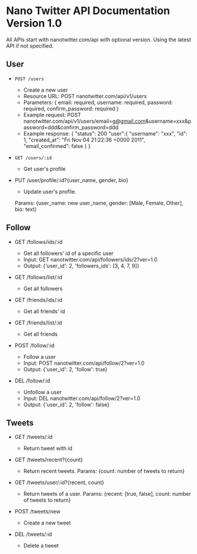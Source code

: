 # Nano Twitter API Documentation Version 1.0

All APIs start with nanotwitter.com/api with optional version. Using the latest API if not specified. 

## User
* `POST /users`
    - Create a new user
    - Resource URL: POST nanotwitter.com/api/v1/users
    - Parameters: {
        email: required,
        username: required,
        password: required,
        confirm_password: required
    }
    - Example request: POST nanotwitter.com/api/v1/users/email=g@gmail.com&username=xxx&password=ddd&confirm_password=ddd
    - Example response: 
            {
                "status": 200
                "user":{
                    "username": "xxx",
                    "id": 1,
                    "created_at": "Fri Nov 04 21:22:36 +0000 2011",
                    "email_confirmed": false
                }
            }


* `GET /users/:id`
    - Get user's profile

* PUT /user/profile/:id?{user_name, gender, bio}
    - Update user's profile. 
    
    Params: {user_name: new user_name, gender: [Male, Female, Other], bio: text}
    
## Follow
* GET /follows/ids/:id
    - Get all followers' id of a specific user
    - Input: GET nanotwitter.com/api/followers/ids/2?ver=1.0
    - Output: {'user_id': 2, 'followers_ids': [3, 4, 7, 9]}
    
* GET /follows/list/:id
    - Get all followers
    
* GET /friends/ids/:id
    - Get all friends' id
* GET /friends/list/:id
    - Get all friends

* POST /follow/:id
    - Follow a user
    - Input: POST nanotwitter.com/api/follow/2?ver=1.0
    - Output: {'user_id': 2, 'follow': true}
* DEL /follow/:id
    - Unfollow a user
    - Input: DEL nanotwitter.com/api/follow/2?ver=1.0
    - Output: {'user_id': 2, 'follow': false}
    

## Tweets
* GET /tweets/:id
    - Return tweet with id
* GET /tweets/recent?{count}
    - Return recent tweets. Params: {count: number of tweets to return}
    
* GET /tweets/user/:id?{recent, count}
    - Return tweets of a user. Params: {recent: [true, false], count: number of tweets to return}
    
* POST /tweets/new
    - Create a new tweet
* DEL /tweets/:id
    - Delete a tweet
    